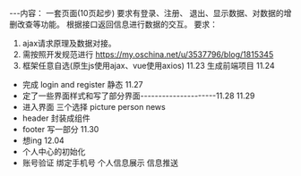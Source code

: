  ---内容：
   一套页面(10页起步) 要求有登录、注册、
   退出、显示数据、对数据的增删改查等功能。
   根据接口返回信息进行数据的交互。
要求：
 1. ajax请求原理及数据对接。
 2. 需按照开发规范进行 https://my.oschina.net/u/3537796/blog/1815345
 3. 框架任意自选(原生js使用ajax、vue使用axios)
11.23 生成前端项目
11.24
 - 完成 login and register 静态
11.27
 - 定了一些界面样式和写了部分界面---------------------11.28
11.29
 - 进入界面 三个选择 picture person news
 - header  封装成组件
 - footer  写一部分
11.30
 - 想ing
12.04
 - 个人中心的初始化
 - 账号验证 绑定手机号 个人信息展示 信息推送
